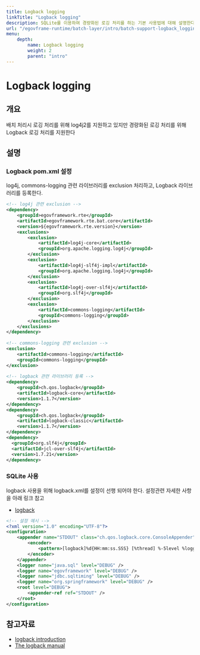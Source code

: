 ```yaml
---
title: Logback logging
linkTitle: "Logback logging"
description: SQLite를 이용하여 경량화된 로깅 처리를 하는 기본 사용법에 대해 설명한다.
url: "/egovframe-runtime/batch-layer/intro/batch-support-logback_logging/"
menu:
    depth:
        name: Logback logging
        weight: 2
        parent: "intro"
---
```

# Logback logging

## 개요

배치 처리시 로깅 처리를 위해 log4j2를 지원하고 있지만 경량화된 로깅 처리를 위해 Logback 로깅 처리를 지원한다

## 설명

### Logback pom.xml 설정

log4j, commons-logging 관련 라이브러리를 exclusion 처리하고, Logback 라이브러리를 등록한다.

```xml
<!-- log4j 관련 exclusion -->
<dependency>
	<groupId>egovframework.rte</groupId>
	<artifactId>egovframework.rte.bat.core</artifactId>
	<version>${egovframework.rte.version}</version>
	<exclusions>
		<exclusion>
			<artifactId>log4j-core</artifactId>
			<groupId>org.apache.logging.log4j</groupId>
		</exclusion>
		<exclusion>
			<artifactId>log4j-slf4j-impl</artifactId>
			<groupId>org.apache.logging.log4j</groupId>
		</exclusion>
		<exclusion>
			<artifactId>log4j-over-slf4j</artifactId>
			<groupId>org.slf4j</groupId>
		</exclusion>
		<exclusion>
			<artifactId>commons-logging</artifactId>
			<groupId>commons-logging</groupId>
		</exclusion>
	</exclusions>
</dependency>
 
<!-- commons-logging 관련 exclusion -->
<exclusion>
	<artifactId>commons-logging</artifactId>
	<groupId>commons-logging</groupId>
</exclusion>
 
<!-- logback 관련 라이브러리 등록 -->
<dependency>
	<groupId>ch.qos.logback</groupId>
	<artifactId>logback-core</artifactId>
	<version>1.1.7</version>
</dependency>
<dependency>
	<groupId>ch.qos.logback</groupId>
	<artifactId>logback-classic</artifactId>
	<version>1.1.7</version>
</dependency>
<dependency>
  <groupId>org.slf4j</groupId>
  <artifactId>jcl-over-slf4j</artifactId>
  <version>1.7.21</version>
</dependency>
```

### SQLite 사용

logback 사용을 위해 logback.xml를 설정이 선행 되어야 한다.
설정관련 자세한 사항을 아래 링크 참고
- [logback](https://logback.qos.ch/manual/introduction.html) 

```xml
<!-- 설정 예시 -->
<?xml version="1.0" encoding="UTF-8"?>
<configuration>
	<appender name="STDOUT" class="ch.qos.logback.core.ConsoleAppender">
		<encoder>
			<pattern>[logback]%d{HH:mm:ss.SSS} [%thread] %-5level %logger{36} - %msg%n</pattern>
		</encoder>
	</appender>
	<logger name="java.sql" level="DEBUG" />
	<logger name="egovframework" level="DEBUG" />
	<logger name="jdbc.sqltiming" level="DEBUG" />
	<logger name="org.springframework" level="DEBUG" />
	<root level="DEBUG">
		<appender-ref ref="STDOUT" />
	</root>
</configuration>
```

## 참고자료
* [logback introduction](https://logback.qos.ch/manual/introduction.html)
* [The logback manual](https://logback.qos.ch/manual/introduction)
